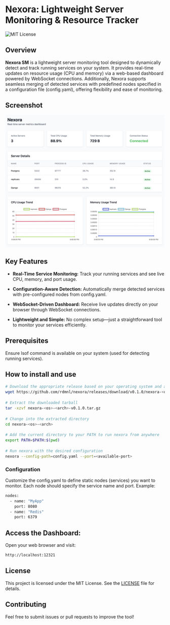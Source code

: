 # Nexora: Lightweight Server Monitoring & Resource Tracker

![MIT License](https://img.shields.io/badge/License-MIT-blue.svg)

## Overview

**Nexora SM** is a lightweight server monitoring tool designed to dynamically detect and track running services on your system. It provides real-time updates on resource usage (CPU and memory) via a web-based dashboard powered by WebSocket connections. Additionally, Nexora supports seamless merging of detected services with predefined nodes specified in a configuration file (config.yaml), offering flexibility and ease of monitoring.

## Screenshot

![Nexora Screenshot](assets/nexora.png)

## Key Features

* **Real-Time Service Monitoring:** Track your running services and see live CPU, memory, and port usage.

* **Configuration-Aware Detection:** Automatically merge detected services with pre-configured nodes from config.yaml.

* **WebSocket-Driven Dashboard:** Receive live updates directly on your browser through WebSocket connections.

* **Lightweight and Simple:** No complex setup—just a straightforward tool to monitor your services efficiently.

## Prerequisites

Ensure lsof command is available on your system (used for detecting running services).

## How to install and use

```bash
# Download the appropriate release based on your operating system and architecture
wget https://github.com/rdmnl/nexora/releases/download/v0.1.0/nexora-<os>-<arch>-v0.1.0.tar.gz

# Extract the downloaded tarball
tar -xzvf nexora-<os>-<arch>-v0.1.0.tar.gz

# Change into the extracted directory
cd nexora-<os>-<arch>

# Add the current directory to your PATH to run nexora from anywhere
export PATH=$PATH:$(pwd)

# Run nexora with the desired configuration
nexora --config-path=config.yaml --port=<available-port>
```

### Configuration

Customize the config.yaml to define static nodes (services) you want to monitor. Each node should specify the service name and port. Example:

```bash
nodes:
  - name: "MyApp"
    port: 8080
  - name: "Redis"
    port: 6379
```

## Access the Dashboard:
Open your web browser and visit:

```bash
http://localhost:12321
```

## License

This project is licensed under the MIT License. See the [LICENSE](license) file for details.

## Contributing

Feel free to submit issues or pull requests to improve the tool!
